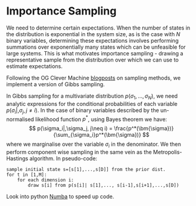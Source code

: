 # Importance Sampling

We need to determine certain expectations. When the number of states in the distribution is exponential in the system size, as is the case with $N$ binary variables, determining these expectations involves performing summations over exponentially many states which can be unfeasible for large systems. This is what motivates importance sampling - drawing a representative sample from the distribution over which we can use to estimate expectations. 

Following the OG Clever Machine [blogposts](https://theclevermachine.wordpress.com/2012/09/24/a-brief-introduction-to-markov-chains/) on sampling methods, we implement a version of Gibbs sampling.

In Gibbs sampling for a multivariate distribution $p(\sigma_1,...,\sigma_N)$, we need analytic expressions for the conditional probabilities of each variable $p(\sigma_i|,\sigma_j, j\neq i)$. In the case of binary variables described by the un-normalised likelihood function $p^*$, using Bayes theorem we have:
$$
 p(\sigma_i|,\sigma_j, j\neq i) = \frac{p^*(\bm{\sigma})}{\sum_{\sigma_i}p^*(\bm{\sigma})}
$$
where we marginalise over the variable $\sigma_i$ in the denominator. We then perform component wise sampling in the same vein as the Metropolis-Hastings algorithm. In pseudo-code:

    sample initial state s=[s[1],...,s[D]] from the prior dist.
    for t in [1,M]:
        for each dimension i:
            draw s[i] from p(s[i]| s[1],..., s[i-1],s[i+1],...,s[D])
    

Look into python [Numba](https://numba.readthedocs.io/en/stable/user/5minguide.html) to speed up code. 